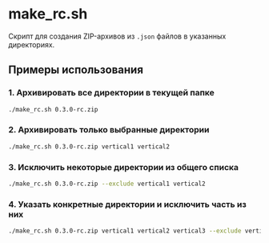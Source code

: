 # make_rc.sh

Скрипт для создания ZIP-архивов из `.json` файлов в указанных директориях.

##  Примеры использования

### 1. Архивировать все директории в текущей папке

```bash
./make_rc.sh 0.3.0-rc.zip
```

### 2. Архивировать только выбранные директории

```bash
./make_rc.sh 0.3.0-rc.zip vertical1 vertical2
```

### 3. Исключить некоторые директории из общего списка

```bash
./make_rc.sh 0.3.0-rc.zip --exclude vertical1 vertical2
```

### 4. Указать конкретные директории и исключить часть из них
```bash
./make_rc.sh 0.3.0-rc.zip vertical1 vertical2 vertical3 --exclude vertical2
```
